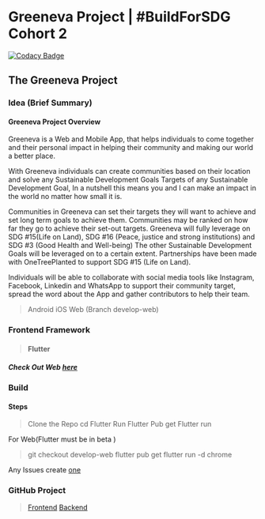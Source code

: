 
# Greeneva Project | #BuildForSDG Cohort 2
 
  

[![Codacy Badge](https://api.codacy.com/project/badge/Grade/6718ef5eb9864342b4b2399ec52d58cf)](https://app.codacy.com/gh/BuildForSDGCohort2/Team-Techbuzs-Frontend?utm_source=github.com&utm_medium=referral&utm_content=BuildForSDGCohort2/Team-Techbuzs-Frontend&utm_campaign=Badge_Grade_Dashboard)

  

## The Greeneva Project

  

### Idea (Brief Summary)
#### Greeneva Project Overview

Greeneva is a Web and Mobile App, that helps individuals to come together and their personal impact in helping their community and making our world a better place.

With Greeneva individuals can create communities based on their location and solve any Sustainable Development Goals Targets of any Sustainable Development Goal, In a nutshell this means you and I can make an impact in the world no matter how small it is.

Communities in Greeneva can set their targets they will want to achieve and set long term goals to achieve them. Communities may be ranked on how far they go to achieve their set-out targets. Greeneva will fully leverage on SDG #15(Life on Land), SDG #16 (Peace, justice and strong institutions) and SDG #3 (Good Health and Well-being) The other Sustainable Development Goals will be leveraged on to a certain extent. Partnerships have been made with OneTreePlanted to support SDG #15 (Life on Land).

Individuals will be able to collaborate with social media tools like Instagram, Facebook, Linkedin and WhatsApp to support their community target, spread the word about the App and gather contributors to help their team.

  

> Android
>  iOS 
>  Web (Branch develop-web)

### Frontend Framework
> #### Flutter

##### Check Out Web [here](https://greeneva.techbuzs.ml/#/)
### Build
#### Steps
> Clone the Repo
> cd Flutter
> Run Flutter Pub get
> Flutter run
> 
For Web(Flutter must be in beta )
> git checkout develop-web
> flutter pub get
> flutter run -d chrome

Any Issues create [one](https://github.com/BuildForSDGCohort2/Team-Techbuzs-Frontend/issues/new/choose)

### GitHub Project
>[Frontend](https://github.com/orgs/BuildForSDGCohort2/projects/222)
>[Backend](https://github.com/orgs/BuildForSDGCohort2/projects/223)
